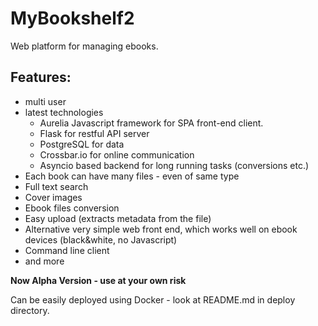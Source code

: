 MyBookshelf2
============

Web platform for managing ebooks. 

Features:
--------

- multi user
- latest technologies 
  - Aurelia Javascript framework for SPA front-end client. 
  - Flask for restful API server
  - PostgreSQL for data
  - Crossbar.io for online communication
  - Asyncio based backend for long running tasks (conversions etc.)
- Each book can have many files - even of same type
- Full text search
- Cover images
- Ebook files conversion
- Easy upload (extracts metadata from the file)
- Alternative very simple web front end, which works well on ebook devices (black&white, no Javascript)
- Command line client
- and more

**Now Alpha Version - use at your own risk**

Can be easily deployed using Docker - look at README.md in deploy directory. 